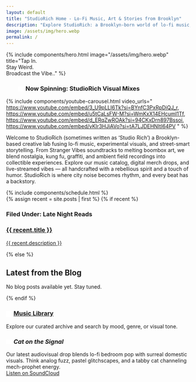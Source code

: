 ```yaml
---
layout: default
title: "StudioRich Home - Lo-Fi Music, Art & Stories from Brooklyn"
description: "Explore StudioRich: a Brooklyn-born world of lo-fi music, ambient visuals, field recordings, and creative urban storytelling."
image: /assets/img/hero.webp
permalink: /
---
```



{% include components/hero.html image="/assets/img/hero.webp" title="Tap In.<br>Stay Weird.<br>Broadcast the Vibe.." %}


<h3 style="margin-left: 2em">
<img src="/assets/icons/record.svg" alt="Vinyl Record" style="width: 1em; vertical-align: middle;" />
Now Spinning: StudioRich Visual Mixes
</h3>

<!-- Stream Banner and Features go here -->
{% include components/youtube-carousel.html video_urls="
https://www.youtube.com/embed/3_U9pLLI6Tk?si=BYnfC3PxRpDiQJ_r,
https://www.youtube.com/embed/u5tCaLsFW-M?si=WmKxX14EHcumI1Tf,
https://www.youtube.com/embed/d_ERqZwROAk?si=94CKxDrn897Bssoi,
https://www.youtube.com/embed/vKIr3HJiAVo?si=tA7LJDEHNItI64PV
" %}

<section class="welcome">
  <div class="welcome">
<p>Welcome to StudioRich (sometimes written as ‘Studio Rich’) a Brooklyn-based creative lab fusing lo-fi music, experimental visuals, and street-smart storytelling. From Stranger Vibes soundtracks to melting boombox art, we blend nostalgia, kung fu, graffiti, and ambient field recordings into collectible experiences. Explore our music catalog, digital merch drops, and live-streamed vibes — all handcrafted with a rebellious spirit and a touch of humor. StudioRich is where city noise becomes rhythm, and every beat has a backstory.</p>
</div></section>
{% include components/schedule.html %}
<!-- Feature Sections -->
<section class="features">
  <!-- Blog Teaser -->
  <div class="feature">
    {% assign recent = site.posts | first %}
    {% if recent %}
    <div class="homepage-blog-preview">
      <h3>Filed Under: Late Night Reads</h3>
      <a href="{{ recent.url }}">
       <!-- <img src="{{ recent.image }}" alt="{{ recent.title }}" style="max-width: 100%; border-radius: 6px;" />-->
        <h3>{{ recent.title }}</h3>
        <p>{{ recent.description }}</p>
      </a>
    </div>
    {% else %}
    <div class="homepage-blog-preview">
      <h2>Latest from the Blog</h2>
      <p>No blog posts available yet. Stay tuned.</p>
    </div>
    {% endif %}
  </div>

  <!-- Music Library -->
  <div class="feature">
    <h3>
      <img src="/assets/icons/musiclibrary.svg" alt="Music library icon" style="width: 1em; vertical-align: middle;" />
      <a href="/library">Music Library</a>
    </h3>
    <p>Explore our curated archive and search by mood, genre, or visual tone.</p>
  </div>

  <!-- Cat on the Signal -->
  <div class="feature">
    <h3>
      <img src="/assets/icons/gamecontroller.svg" alt="Game controller icon" style="width: 1em; vertical-align: middle;" />
      <em>Cat on the Signal</em>
    </h3>
    <p>
      Our latest audiovisual drop blends lo-fi bedroom pop with surreal domestic visuals. Think analog fuzz, pastel glitchscapes, and a tabby cat channeling mech-prophet energy.<br>
      <a href="https://soundcloud.com/studiorich/cat-on-the-signal?si=12ab981478444d959fab3bb097f01c8e&utm_source=clipboard&utm_medium=text&utm_campaign=social_sharing" target="_blank">Listen on SoundCloud</a>
    </p>
  </div>
</section>
